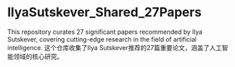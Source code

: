 # IlyaSutskever_Shared_27Papers
This repository curates 27 significant papers recommended by Ilya Sutskever, covering cutting-edge research in the field of artificial intelligence.     这个仓库收集了Ilya Sutskever推荐的27篇重要论文，涵盖了人工智能领域的核心研究。
